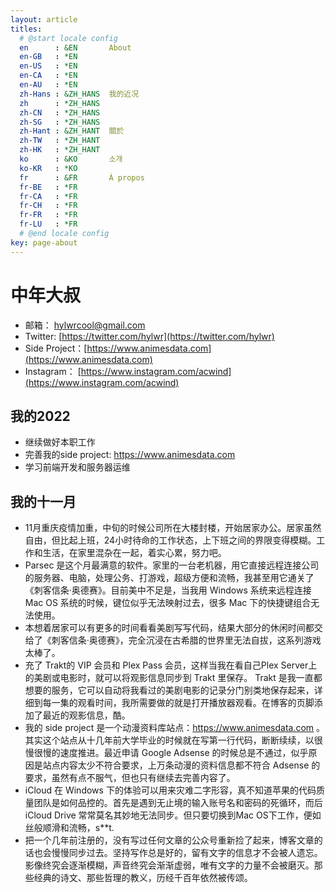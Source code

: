 ```yaml
---
layout: article
titles:
  # @start locale config
  en      : &EN       About
  en-GB   : *EN
  en-US   : *EN
  en-CA   : *EN
  en-AU   : *EN
  zh-Hans : &ZH_HANS  我的近况
  zh      : *ZH_HANS
  zh-CN   : *ZH_HANS
  zh-SG   : *ZH_HANS
  zh-Hant : &ZH_HANT  關於
  zh-TW   : *ZH_HANT
  zh-HK   : *ZH_HANT
  ko      : &KO       소개
  ko-KR   : *KO
  fr      : &FR       À propos
  fr-BE   : *FR
  fr-CA   : *FR
  fr-CH   : *FR
  fr-FR   : *FR
  fr-LU   : *FR
  # @end locale config
key: page-about
---
```


# 中年大叔

- 邮箱： hylwrcool@gmail.com
- Twitter: [https://twitter.com/hylwr](https://twitter.com/hylwr)
- Side Project：[https://www.animesdata.com](https://www.animesdata.com)
- Instagram： [https://www.instagram.com/acwind](https://www.instagram.com/acwind)

## 我的2022
 - 继续做好本职工作
 - 完善我的side project: https://www.animesdata.com
 - 学习前端开发和服务器运维

## 我的十一月

- 11月重庆疫情加重，中旬的时候公司所在大楼封楼，开始居家办公。居家虽然自由，但比起上班，24小时待命的工作状态，上下班之间的界限变得模糊。工作和生活，在家里混杂在一起，着实心累，努力吧。
- Parsec 是这个月最满意的软件。家里的一台老机器，用它直接远程连接公司的服务器、电脑，处理公务、打游戏，超级方便和流畅，我甚至用它通关了《刺客信条·奥德赛》。目前美中不足是，当我用 Windows 系统来远程连接 Mac OS 系统的时候，键位似乎无法映射过去，很多 Mac 下的快捷键组合无法使用。
- 本想着居家可以有更多的时间看看美剧写写代码，结果大部分的休闲时间都交给了《刺客信条·奥德赛》，完全沉浸在古希腊的世界里无法自拔，这系列游戏太棒了。
- 充了 Trakt的 VIP 会员和 Plex Pass 会员，这样当我在看自己Plex Server上的美剧或电影时，就可以将观影信息同步到 Trakt 里保存。 Trakt 是我一直都想要的服务，它可以自动将我看过的美剧电影的记录分门别类地保存起来，详细到每一集的观看时间，我所需要做的就是打开播放器观看。在博客的页脚添加了最近的观影信息，酷。
- 我的 side project 是一个动漫资料库站点：https://www.animesdata.com 。其实这个站点从十几年前大学毕业的时候就在写第一行代码，断断续续，以很慢很慢的速度推进。最近申请 Google Adsense 的时候总是不通过，似乎原因是站点内容太少不符合要求，上万条动漫的资料信息都不符合 Adsense 的要求，虽然有点不服气，但也只有继续去完善内容了。
- iCloud 在 Windows 下的体验可以用来灾难二字形容，真不知道苹果的代码质量团队是如何品控的。首先是遇到无止境的输入账号名和密码的死循环，而后 iCloud Drive 常常莫名其妙地无法同步。但只要切换到Mac OS下工作，便如丝般顺滑和流畅，s\*\*t.
- 把一个几年前注册的，没有写过任何文章的公众号重新捡了起来，博客文章的话也会慢慢同步过去。坚持写作总是好的，留有文字的信息才不会被人遗忘。影像终究会逐渐模糊，声音终究会渐渐虚弱，唯有文字的力量不会被磨灭。那些经典的诗文、那些哲理的教义，历经千百年依然被传颂。
